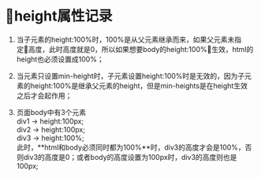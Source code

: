 # height属性记录
1. 当子元素的height:100%时，100%是从父元素继承而来，如果父元素未指定高度，此时高度就是0，所以如果想要body的height:100%生效，html的height也必须设置成100%；  


2. 当元素只设置min-height时，子元素设置height:100%时是无效的，因为子元素的height:100%是继承父元素的height，但是min-heights是在height生效之后才会起作用；


3. 页面body中有3个元素  
   div1 -> height:100px;   
   div2 -> height:100px;  
   div3 -> height:100%;  
   此时，**html和body必须同时都为100%**时，div3的高度才会是100%，否则div3的高度是0；或者body的高度设置为100px时，div3的高度则也是100px;